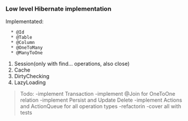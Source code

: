 ### Low level Hibernate implementation 

Implementated:
```
  * @Id
  * @Table
  * @Column
  * @OneToMany
  * @ManyToOne
```  
  1. Session(only with find... operations, also close)
  2. Cache
  3. DirtyChecking
  3. LazyLoading  
  
> Todo:
>  -implement Transaction
>  -implement @Join for OneToOne relation
>  -implement Persist and Update Delete
>  -implement Actions and ActionQueue for all operation types
>  -refactorin
>  -cover all with tests

